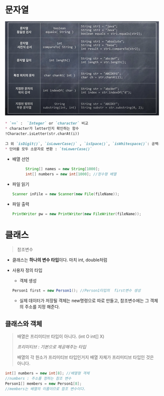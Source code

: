 # 문자열

<img src="images/image-20200908140248880.png" alt="image-20200908140248880" style="zoom:80%;" />

```markdown
* `==` :  `Integer` or `character` 비교
* character가 letter인지 확인하는 함수
!Character.isLetter(str.charAt(i))

그 외 `isDigit()`, `isLowerCase()` , `isSpace()`, `isWhitespace()`: 공백문자
* 단어를 모두 소문자로 변환 : `toLowerCase()`
```

* 배열 선언

  ```java
  		String[] names = new String[1000];
  		int[] numbers = new int[1000]; //정수형 배열
  ```

* 파일 읽기

  ```java
  Scanner inFile = new Scanner(new File(fileName));
  ```

* 파일 출력

  ```java
  PrintWriter pw = new PrintWriter(new FileWriter(fileName));
  ```

  

# 클래스

> 참조변수

* 클래스는 **하나의 변수 타입**이다. 마치 int, double처럼

* 사용자 정의 타입

  * 객체 생성

  ```java
  Person1 first = new Person1(); //Person1타입의  first변수 생성
  ```

  * 실제 데이터가 저장될 객체는 new명령으로 따로 만들고, 참조변수에는 그 객체의 주소를 지정 해준다.

## 클래스와 객체

> 배열은 프리미티브 타입이 아니다. (int O int[] X)
>
> *프리미티브 : 기본으로 제공해주는 타입*
>
> 배열의 각 원소가 프리미티브 타입인거지 배열 자체가 프리미티브 타입인 것은 아니다. 

```java
int[] numbers = new int[8]; //배열형 객체
//numbers : 주소를 정하는 참조 변수
Person1[] members = new Person1[8]; 
//members는 배열의 이름이므로 참조 변수이다.
```

